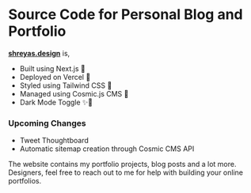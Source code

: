 # Source Code for Personal Blog and Portfolio

**[shreyas.design](https://shreyas.design)** is,

* Built using Next.js 🎉
* Deployed on Vercel 🚀
* Styled using Tailwind CSS 🎨
* Managed using Cosmic.js CMS 📝
* Dark Mode Toggle ✨🌙

### Upcoming Changes 
* Tweet Thoughtboard
* Automatic sitemap creation through Cosmic CMS API

The website contains my portfolio projects, blog posts and a lot more. Designers, feel free to reach out to me for help with building your online portfolios.
